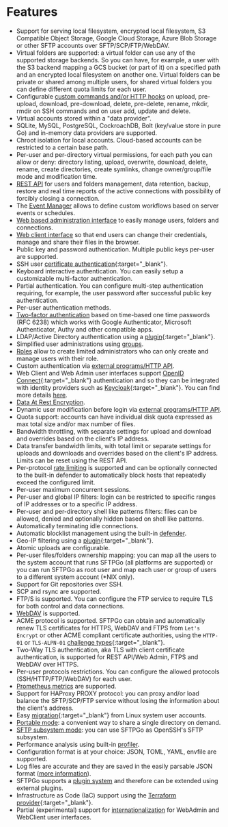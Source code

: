 # Features

- Support for serving local filesystem, encrypted local filesystem, S3 Compatible Object Storage, Google Cloud Storage, Azure Blob Storage or other SFTP accounts over SFTP/SCP/FTP/WebDAV.
- Virtual folders are supported: a virtual folder can use any of the supported storage backends. So you can have, for example, a user with the S3 backend mapping a GCS bucket (or part of it) on a specified path and an encrypted local filesystem on another one. Virtual folders can be private or shared among multiple users, for shared virtual folders you can define different quota limits for each user.
- Configurable [custom commands and/or HTTP hooks](custom-actions.md) on upload, pre-upload, download, pre-download, delete, pre-delete, rename, mkdir, rmdir on SSH commands and on user add, update and delete.
- Virtual accounts stored within a "data provider".
- SQLite, MySQL, PostgreSQL, CockroachDB, Bolt (key/value store in pure Go) and in-memory data providers are supported.
- Chroot isolation for local accounts. Cloud-based accounts can be restricted to a certain base path.
- Per-user and per-directory virtual permissions, for each path you can allow or deny: directory listing, upload, overwrite, download, delete, rename, create directories, create symlinks, change owner/group/file mode and modification time.
- [REST API](rest-api.md) for users and folders management, data retention, backup, restore and real time reports of the active connections with possibility of forcibly closing a connection.
- The [Event Manager](eventmanager.md) allows to define custom workflows based on server events or schedules.
- [Web based administration interface](web-interfaces.md#webadmin) to easily manage users, folders and connections.
- [Web client interface](web-interfaces.md#webclient) so that end users can change their credentials, manage and share their files in the browser.
- Public key and password authentication. Multiple public keys per-user are supported.
- SSH user [certificate authentication](https://cvsweb.openbsd.org/src/usr.bin/ssh/PROTOCOL.certkeys?rev=1.8){:target="_blank"}.
- Keyboard interactive authentication. You can easily setup a customizable multi-factor authentication.
- Partial authentication. You can configure multi-step authentication requiring, for example, the user password after successful public key authentication.
- Per-user authentication methods.
- [Two-factor authentication](tutorials/two-factor-authentication.md) based on time-based one time passwords (RFC 6238) which works with Google Authenticator, Microsoft Authenticator, Authy and other compatible apps.
- LDAP/Active Directory authentication using a [plugin](https://github.com/sftpgo/sftpgo-plugin-auth){:target="_blank"}.
- Simplified user administrations using [groups](groups.md).
- [Roles](roles.md) allow to create limited administrators who can only create and manage users with their role.
- Custom authentication via [external programs/HTTP API](external-auth.md).
- Web Client and Web Admin user interfaces support [OpenID Connect](https://openid.net/connect/){:target="_blank"} authentication and so they can be integrated with identity providers such as [Keycloak](https://www.keycloak.org/){:target="_blank"}. You can find more details [here](oidc.md).
- [Data At Rest Encryption](dare.md).
- Dynamic user modification before login via [external programs/HTTP API](dynamic-user-mod.md).
- Quota support: accounts can have individual disk quota expressed as max total size and/or max number of files.
- Bandwidth throttling, with separate settings for upload and download and overrides based on the client's IP address.
- Data transfer bandwidth limits, with total limit or separate settings for uploads and downloads and overrides based on the client's IP address. Limits can be reset using the REST API.
- Per-protocol [rate limiting](rate-limiting.md) is supported and can be optionally connected to the built-in defender to automatically block hosts that repeatedly exceed the configured limit.
- Per-user maximum concurrent sessions.
- Per-user and global IP filters: login can be restricted to specific ranges of IP addresses or to a specific IP address.
- Per-user and per-directory shell like patterns filters: files can be allowed, denied and optionally hidden based on shell like patterns.
- Automatically terminating idle connections.
- Automatic blocklist management using the built-in [defender](defender.md).
- Geo-IP filtering using a [plugin](https://github.com/sftpgo/sftpgo-plugin-geoipfilter){:target="_blank"}.
- Atomic uploads are configurable.
- Per-user files/folders ownership mapping: you can map all the users to the system account that runs SFTPGo (all platforms are supported) or you can run SFTPGo as root user and map each user or group of users to a different system account (\*NIX only).
- Support for Git repositories over SSH.
- SCP and rsync are supported.
- FTP/S is supported. You can configure the FTP service to require TLS for both control and data connections.
- [WebDAV](webdav.md) is supported.
- ACME protocol is supported. SFTPGo can obtain and automatically renew TLS certificates for HTTPS, WebDAV and FTPS from `Let's Encrypt` or other ACME compliant certificate authorities, using the `HTTP-01` or `TLS-ALPN-01` [challenge types](https://letsencrypt.org/docs/challenge-types/){:target="_blank"}.
- Two-Way TLS authentication, aka TLS with client certificate authentication, is supported for REST API/Web Admin, FTPS and WebDAV over HTTPS.
- Per-user protocols restrictions. You can configure the allowed protocols (SSH/HTTP/FTP/WebDAV) for each user.
- [Prometheus metrics](metrics.md) are supported.
- Support for HAProxy PROXY protocol: you can proxy and/or load balance the SFTP/SCP/FTP service without losing the information about the client's address.
- Easy [migration](https://github.com/drakkan/sftpgo/tree/main/examples/convertusers){:target="_blank"} from Linux system user accounts.
- [Portable mode](cli.md#portable-mode): a convenient way to share a single directory on demand.
- [SFTP subsystem mode](cli.md#sftp-subsystem-mode): you can use SFTPGo as OpenSSH's SFTP subsystem.
- Performance analysis using built-in [profiler](profiling.md).
- Configuration format is at your choice: JSON, TOML, YAML, envfile are supported.
- Log files are accurate and they are saved in the easily parsable JSON format ([more information](logs.md)).
- SFTPGo supports a [plugin system](plugins.md) and therefore can be extended using external plugins.
- Infrastructure as Code (IaC) support using the [Terraform provider](https://registry.terraform.io/providers/drakkan/sftpgo/latest){:target="_blank"}.
- Partial (experimental) support for [internationalization](web-interfaces.md#internationalization) for WebAdmin and WebClient user interfaces.
